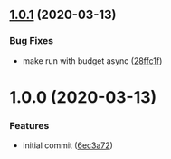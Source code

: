 ## [1.0.1](https://github.com/believer/re-actual/compare/v1.0.0...v1.0.1) (2020-03-13)


### Bug Fixes

* make run with budget async ([28ffc1f](https://github.com/believer/re-actual/commit/28ffc1fb1e7adfd9e7e2d3a6e9f6344341f7ade5))

# 1.0.0 (2020-03-13)


### Features

* initial commit ([6ec3a72](https://github.com/believer/re-actual/commit/6ec3a7217216772b4c7773dbc2208885c323ff3e))
